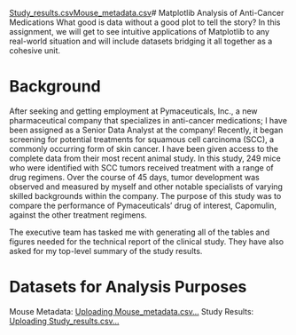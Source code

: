 [Study_results.csv](https://github.com/faceadversity/matplotlib-challenge/files/12266518/Study_results.csv)[Mouse_metadata.csv](https://github.com/faceadversity/matplotlib-challenge/files/12266516/Mouse_metadata.csv)# Matplotlib Analysis of Anti-Cancer Medications
What good is data without a good plot to tell the story? In this assignment, we will get to see intuitive applications of Matplotlib to any real-world situation and will include datasets bridging it all together as a cohesive unit.
# Background
After seeking and getting employment at Pymaceuticals, Inc., a new pharmaceutical company that specializes in anti-cancer medications; I have been assigned as a Senior Data Analyst at the company! Recently, it began screening for potential treatments for squamous cell carcinoma (SCC), a commonly occurring form of skin cancer. I have been given access to the complete data from their most recent animal study. In this study, 249 mice who were identified with SCC tumors received treatment with a range of drug regimens. Over the course of 45 days, tumor development was observed and measured by myself and other notable specialists of varying skilled backgrounds within the company. The purpose of this study was to compare the performance of Pymaceuticals’ drug of interest, Capomulin, against the other treatment regimens.

The executive team has tasked me with generating all of the tables and figures needed for the technical report of the clinical study. They have also asked for my top-level summary of the study results.
# Datasets for Analysis Purposes
Mouse Metadata: [Uploading Mouse_metadata.csv…]()
Study Results: [Uploading Study_results.csv…]()

